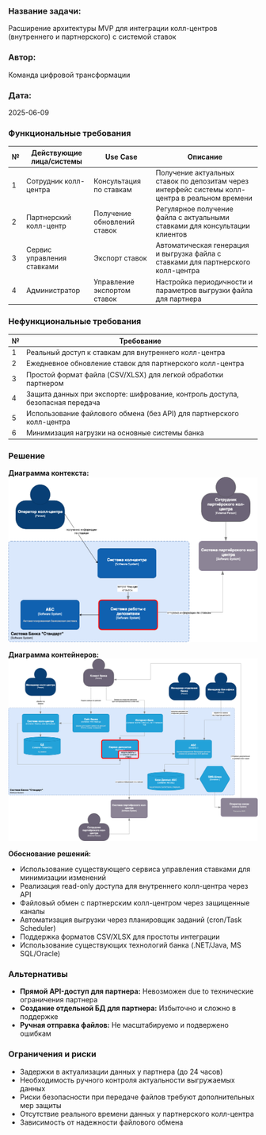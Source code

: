 ### Название задачи:
Расширение архитектуры MVP для интеграции колл-центров (внутреннего и партнерского) с системой ставок

### Автор:
Команда цифровой трансформации

### Дата:
2025-06-09

### Функциональные требования

| № | Действующие лица/системы | Use Case | Описание |
|---|---|---|---|
| 1 | Сотрудник колл-центра | Консультация по ставкам | Получение актуальных ставок по депозитам через интерфейс системы колл-центра в реальном времени |
| 2 | Партнерский колл-центр | Получение обновлений ставок | Регулярное получение файла с актуальными ставками для консультации клиентов |
| 3 | Сервис управления ставками | Экспорт ставок | Автоматическая генерация и выгрузка файла с ставками для партнерского колл-центра |
| 4 | Администратор | Управление экспортом ставок | Настройка периодичности и параметров выгрузки файла для партнера |

### Нефункциональные требования

| № | Требование |
|---|---|
| 1 | Реальный доступ к ставкам для внутреннего колл-центра |
| 2 | Ежедневное обновление ставок для партнерского колл-центра |
| 3 | Простой формат файла (CSV/XLSX) для легкой обработки партнером |
| 4 | Защита данных при экспорте: шифрование, контроль доступа, безопасная передача |
| 5 | Использование файлового обмена (без API) для партнерского колл-центра |
| 6 | Минимизация нагрузки на основные системы банка |

### Решение

**Диаграмма контекста:**
![](context_diagram-1.png)

**Диаграмма контейнеров:**
![](container_diagram-2.png)

**Обоснование решений:**
- Использование существующего сервиса управления ставками для минимизации изменений
- Реализация read-only доступа для внутреннего колл-центра через API
- Файловый обмен с партнерским колл-центром через защищенные каналы
- Автоматизация выгрузки через планировщик заданий (cron/Task Scheduler)
- Поддержка форматов CSV/XLSX для простоты интеграции
- Использование существующих технологий банка (.NET/Java, MS SQL/Oracle)

### Альтернативы

- **Прямой API-доступ для партнера:** Невозможен due to технические ограничения партнера
- **Создание отдельной БД для партнера:** Избыточно и сложно в поддержке
- **Ручная отправка файлов:** Не масштабируемо и подвержено ошибкам

### Ограничения и риски

- Задержки в актуализации данных у партнера (до 24 часов)
- Необходимость ручного контроля актуальности выгружаемых данных
- Риски безопасности при передаче файлов требуют дополнительных мер защиты
- Отсутствие реального времени данных у партнерского колл-центра
- Зависимость от надежности файлового обмена